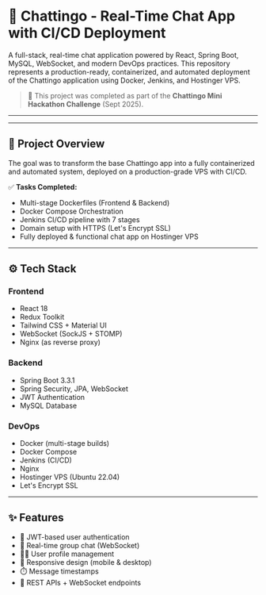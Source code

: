 # 🚀 Chattingo - Real-Time Chat App with CI/CD Deployment

A full-stack, real-time chat application powered by React, Spring Boot, MySQL, WebSocket, and modern DevOps practices. This repository represents a production-ready, containerized, and automated deployment of the Chattingo application using Docker, Jenkins, and Hostinger VPS.

> 🏁 This project was completed as part of the **Chattingo Mini Hackathon Challenge** (Sept 2025).

---

---

## 🧠 Project Overview

The goal was to transform the base Chattingo app into a fully containerized and automated system, deployed on a production-grade VPS with CI/CD.

✅ **Tasks Completed:**

- Multi-stage Dockerfiles (Frontend & Backend)
- Docker Compose Orchestration
- Jenkins CI/CD pipeline with 7 stages
- Domain setup with HTTPS (Let's Encrypt SSL)
- Fully deployed & functional chat app on Hostinger VPS

---

## ⚙️ Tech Stack

### Frontend

- React 18
- Redux Toolkit
- Tailwind CSS + Material UI
- WebSocket (SockJS + STOMP)
- Nginx (as reverse proxy)

### Backend

- Spring Boot 3.3.1
- Spring Security, JPA, WebSocket
- JWT Authentication
- MySQL Database

### DevOps

- Docker (multi-stage builds)
- Docker Compose
- Jenkins (CI/CD)
- Nginx
- Hostinger VPS (Ubuntu 22.04)
- Let's Encrypt SSL

---

## ✨ Features

- 🔐 JWT-based user authentication
- 💬 Real-time group chat (WebSocket)
- 🧑‍💻 User profile management
- 📱 Responsive design (mobile & desktop)
- ⏱️ Message timestamps
- 📂 REST APIs + WebSocket endpoints


